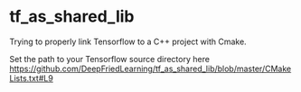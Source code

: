 # tf_as_shared_lib

Trying to properly link Tensorflow to a C++ project with Cmake.

Set the path to your Tensorflow source directory here https://github.com/DeepFriedLearning/tf_as_shared_lib/blob/master/CMakeLists.txt#L9
